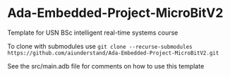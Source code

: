 # Ada-Embedded-Project-MicroBitV2
Template for USN BSc intelligent real-time systems course

To clone with submodules use `git clone --recurse-submodules https://github.com/aiunderstand/Ada-Embedded-Project-MicroBitV2.git`

See the src/main.adb file for comments on how to use this template

